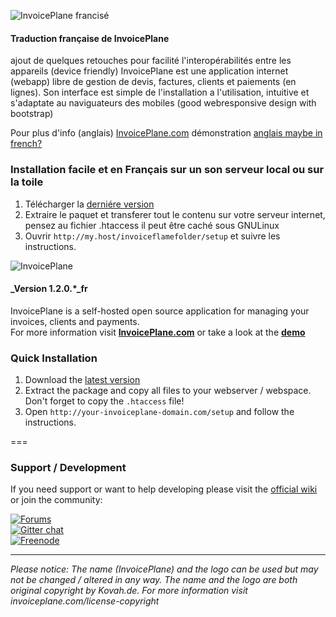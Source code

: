 ![InvoicePlane francisé](http://invoiceplane.com/content/logo/PNG/logo_300x150.png)
#### Traduction française de InvoicePlane 
ajout de quelques retouches pour facilité l'interopérabilités entre les appareils (device friendly) 
InvoicePlane est une application internet (webapp) libre de gestion de devis, factures, clients et paiements (en lignes).
Son interface est simple de l'installation a l'utilisation, intuitive et s'adaptate au naviguateurs des mobiles (good webresponsive design with bootstrap)

Pour plus d'info (anglais) [InvoicePlane.com](https://invoiceplane.com)
démonstration [anglais maybe in french?](https://demo.invoiceplane.com)

### Installation facile et en Français sur un son serveur local ou sur la toile
1. Télécharger la [derniére version](https://github.com/sudwebdesign/InvoicePlane/archive/master.zip)
2. Extraire le paquet et transferer tout le contenu sur votre serveur internet, pensez au fichier .htaccess il peut être caché sous GNULinux
3. Ouvrir `http://my.host/invoiceflamefolder/setup` et suivre les instructions.

![InvoicePlane](http://invoiceplane.com/content/logo/PNG/logo_300x150.png)
#### _Version 1.2.0.*_fr  
InvoicePlane is a self-hosted open source application for managing your invoices, clients and payments.    
For more information visit __[InvoicePlane.com](https://invoiceplane.com)__ or take a look at the __[demo](https://demo.invoiceplane.com)__

### Quick Installation

1. Download the [latest version](https://github.com/InvoicePlane/InvoicePlane/archive/master.zip)
2. Extract the package and copy all files to your webserver / webspace. Don't forget to copy the `.htaccess` file!
3. Open `http://your-invoiceplane-domain.com/setup` and follow the instructions.

===

### Support / Development

If you need support or want to help developing please visit the [official wiki](https://github.com/InvoicePlane/InvoicePlane/wiki) or join the community:

[![Forums](https://invoiceplane.com/content/badges/badge_forums.png)](https://forums.invoiceplane.com/)   
[![Gitter chat](https://badges.gitter.im/InvoicePlane/InvoicePlane.png)](https://gitter.im/InvoicePlane/InvoicePlane)  
[![Freenode](https://invoiceplane.com/content/badges/badge_freenode.png)](irc://irc.freenode.net/InvoicePlane)  


  
---
  
*Please notice: The name (InvoicePlane) and the logo can be used but may not be changed / altered in any way.
The name and the logo are both original copyright by Kovah.de. For more information visit invoiceplane.com/license-copyright*

